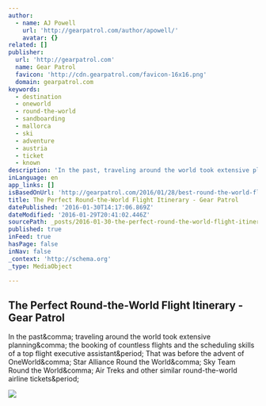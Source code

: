 ```yaml
---
author:
  - name: AJ Powell
    url: 'http://gearpatrol.com/author/apowell/'
    avatar: {}
related: []
publisher:
  url: 'http://gearpatrol.com'
  name: Gear Patrol
  favicon: 'http://cdn.gearpatrol.com/favicon-16x16.png'
  domain: gearpatrol.com
keywords:
  - destination
  - oneworld
  - round-the-world
  - sandboarding
  - mallorca
  - ski
  - adventure
  - austria
  - ticket
  - known
description: 'In the past, traveling around the world took extensive planning, the booking of countless flights and the scheduling skills of a top flight executive assistant. That was before the advent of OneWorld, Star Alliance Round the World, Sky Team Round the World, Air Treks and other similar round-the-world airline tickets.'
inLanguage: en
app_links: []
isBasedOnUrl: 'http://gearpatrol.com/2016/01/28/best-round-the-world-flights-and-destinations/?utm_medium=email&utm_campaign=Daily%20Gear%20Patrol&utm_content=Daily%20Gear%20Patrol+CID_1cc391847cd636c25ed97b5d78651bd2&utm_source=Campaign%20Monitor&utm_term=The%20Perfect%20Round-the-World%20Flight%20Itinerary'
title: The Perfect Round-the-World Flight Itinerary - Gear Patrol
datePublished: '2016-01-30T14:17:06.869Z'
dateModified: '2016-01-29T20:41:02.446Z'
sourcePath: _posts/2016-01-30-the-perfect-round-the-world-flight-itinerary-gear-patrol.md
published: true
inFeed: true
hasPage: false
inNav: false
_context: 'http://schema.org'
_type: MediaObject

---
```

<article style=""><h1>The Perfect Round-the-World Flight Itinerary - Gear Patrol</h1><p>In the past&amp;comma; traveling around the world took extensive planning&amp;comma; the booking of countless flights and the scheduling skills of a top flight executive assistant&amp;period; That was before the advent of OneWorld&amp;comma; Star Alliance Round the World&amp;comma; Sky Team Round the World&amp;comma; Air Treks and other similar round-the-world airline tickets&amp;period;</p><img src="http://cdn.gearpatrol.com/wp-content/uploads/2016/01/ANU-Gear-Patrol.jpg" /></article>